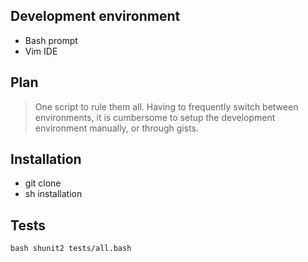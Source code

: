 ## Development environment
- Bash prompt
- Vim IDE

## Plan
> One script to rule them all.
Having to frequently switch between environments, it is cumbersome to setup 
the development environment manually, or through gists.

## Installation
- git clone 
- sh installation

## Tests
`bash shunit2 tests/all.bash`
